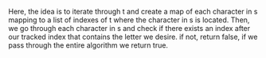 Here, the idea is to iterate through t and create a map of each character in s mapping to a list of indexes of t where the character in s is located. Then, we go through each character in s and check if there exists an index after our tracked index that contains the letter we desire. if not, return false, if we pass through the entire algorithm we return true.